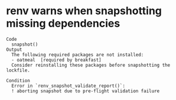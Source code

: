 # renv warns when snapshotting missing dependencies

    Code
      snapshot()
    Output
      The following required packages are not installed:
      - oatmeal  [required by breakfast]
      Consider reinstalling these packages before snapshotting the lockfile.
      
    Condition
      Error in `renv_snapshot_validate_report()`:
      ! aborting snapshot due to pre-flight validation failure

